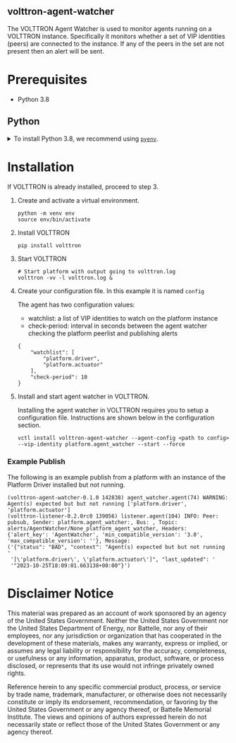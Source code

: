 ## volttron-agent-watcher

The VOLTTRON Agent Watcher is used to monitor agents running on a VOLTTRON instance. Specifically it monitors whether a set of
VIP identities (peers) are connected to the instance. If any of the peers in the set are not present then an alert will
be sent.

# Prerequisites

* Python 3.8

## Python

<details>
<summary>To install Python 3.8, we recommend using <a href="https://github.com/pyenv/pyenv"><code>pyenv</code></a>.</summary>

```bash
# install pyenv
git clone https://github.com/pyenv/pyenv ~/.pyenv

# setup pyenv (you should also put these three lines in .bashrc or similar)
export PATH="${HOME}/.pyenv/bin:${PATH}"
export PYENV_ROOT="${HOME}/.pyenv"
eval "$(pyenv init -)"

# install Python 3.8
pyenv install 3.8.10

# make it available globally
pyenv global system 3.8.10
```
</details>

# Installation
If VOLTTRON is already installed, proceed to step 3.

1. Create and activate a virtual environment.

    ```shell
    python -m venv env
    source env/bin/activate
    ```
2. Install VOLTTRON

    ```shell
    pip install volttron
    ```

3. Start VOLTTRON
    ```shell
    # Start platform with output going to volttron.log
    volttron -vv -l volttron.log &
    ```
3. Create your configuration file. In this example it is named `config`

    The agent has two configuration values:

    * watchlist: a list of VIP identities to watch on the platform instance
    * check-period: interval in seconds between the agent watcher checking the platform peerlist and publishing alerts

    ```
    {
        "watchlist": [
            "platform.driver",
            "platform.actuator"
        ],
        "check-period": 10
    }
    ```
4. Install and start agent watcher in VOLTTRON.

    Installing the agent watcher in VOLTTRON requires you to setup a configuration file. Instructions are shown below in the configuration section.
    ```shell
    vctl install volttron-agent-watcher --agent-config <path to config> --vip-identity platform.agent_watcher --start --force
    ```



### Example Publish

The following is an example publish from a platform with an instance of the Platform Driver installed but not running.

```
(volttron-agent-watcher-0.1.0 142838) agent_watcher.agent(74) WARNING: Agent(s) expected but but not running ['platform.driver', 'platform.actuator']
(volttron-listener-0.2.0rc0 139056) listener.agent(104) INFO: Peer: pubsub, Sender: platform.agent_watcher:, Bus: , Topic: alerts/AgentWatcher/None_platform_agent_watcher, Headers: {'alert_key': 'AgentWatcher', 'min_compatible_version': '3.0', 'max_compatible_version': ''}, Message:
('{"status": "BAD", "context": "Agent(s) expected but but not running '
 '[\'platform.driver\', \'platform.actuator\']", "last_updated": '
 '"2023-10-25T18:09:01.663138+00:00"}')
```

# Disclaimer Notice

This material was prepared as an account of work sponsored by an agency of the
United States Government.  Neither the United States Government nor the United
States Department of Energy, nor Battelle, nor any of their employees, nor any
jurisdiction or organization that has cooperated in the development of these
materials, makes any warranty, express or implied, or assumes any legal
liability or responsibility for the accuracy, completeness, or usefulness or any
information, apparatus, product, software, or process disclosed, or represents
that its use would not infringe privately owned rights.

Reference herein to any specific commercial product, process, or service by
trade name, trademark, manufacturer, or otherwise does not necessarily
constitute or imply its endorsement, recommendation, or favoring by the United
States Government or any agency thereof, or Battelle Memorial Institute. The
views and opinions of authors expressed herein do not necessarily state or
reflect those of the United States Government or any agency thereof.

